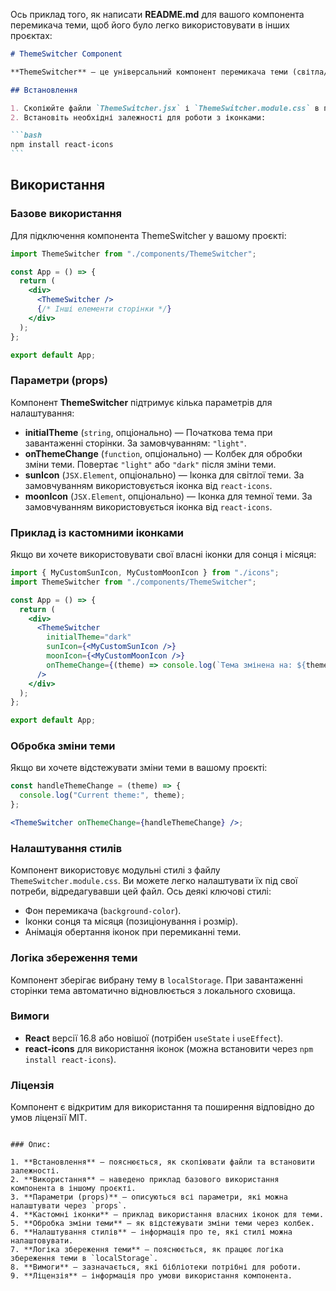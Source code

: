 Ось приклад того, як написати **README.md** для вашого компонента перемикача теми, щоб його було легко використовувати в інших проєктах:

````markdown
# ThemeSwitcher Component

**ThemeSwitcher** — це універсальний компонент перемикача теми (світла/темна), який можна використовувати в будь-якому проєкті. Він зберігає стан теми в `localStorage` і автоматично перемикає тему при завантаженні сторінки.

## Встановлення

1. Скопіюйте файли `ThemeSwitcher.jsx` і `ThemeSwitcher.module.css` в папку з компонентами вашого проєкту.
2. Встановіть необхідні залежності для роботи з іконками:

```bash
npm install react-icons
```
````

## Використання

### Базове використання

Для підключення компонента ThemeSwitcher у вашому проєкті:

```jsx
import ThemeSwitcher from "./components/ThemeSwitcher";

const App = () => {
  return (
    <div>
      <ThemeSwitcher />
      {/* Інші елементи сторінки */}
    </div>
  );
};

export default App;
```

### Параметри (props)

Компонент **ThemeSwitcher** підтримує кілька параметрів для налаштування:

- **initialTheme** (`string`, опціонально) — Початкова тема при завантаженні сторінки. За замовчуванням: `"light"`.
- **onThemeChange** (`function`, опціонально) — Колбек для обробки зміни теми. Повертає `"light"` або `"dark"` після зміни теми.
- **sunIcon** (`JSX.Element`, опціонально) — Іконка для світлої теми. За замовчуванням використовується іконка від `react-icons`.
- **moonIcon** (`JSX.Element`, опціонально) — Іконка для темної теми. За замовчуванням використовується іконка від `react-icons`.

### Приклад із кастомними іконками

Якщо ви хочете використовувати свої власні іконки для сонця і місяця:

```jsx
import { MyCustomSunIcon, MyCustomMoonIcon } from "./icons";
import ThemeSwitcher from "./components/ThemeSwitcher";

const App = () => {
  return (
    <div>
      <ThemeSwitcher
        initialTheme="dark"
        sunIcon={<MyCustomSunIcon />}
        moonIcon={<MyCustomMoonIcon />}
        onThemeChange={(theme) => console.log(`Тема змінена на: ${theme}`)}
      />
    </div>
  );
};

export default App;
```

### Обробка зміни теми

Якщо ви хочете відстежувати зміни теми в вашому проєкті:

```jsx
const handleThemeChange = (theme) => {
  console.log("Current theme:", theme);
};

<ThemeSwitcher onThemeChange={handleThemeChange} />;
```

### Налаштування стилів

Компонент використовує модульні стилі з файлу `ThemeSwitcher.module.css`. Ви можете легко налаштувати їх під свої потреби, відредагувавши цей файл. Ось деякі ключові стилі:

- Фон перемикача (`background-color`).
- Іконки сонця та місяця (позиціонування і розмір).
- Анімація обертання іконок при перемиканні теми.

### Логіка збереження теми

Компонент зберігає вибрану тему в `localStorage`. При завантаженні сторінки тема автоматично відновлюється з локального сховища.

### Вимоги

- **React** версії 16.8 або новішої (потрібен `useState` і `useEffect`).
- **react-icons** для використання іконок (можна встановити через `npm install react-icons`).

### Ліцензія

Компонент є відкритим для використання та поширення відповідно до умов ліцензії MIT.

```

### Опис:

1. **Встановлення** — пояснюється, як скопіювати файли та встановити залежності.
2. **Використання** — наведено приклад базового використання компонента в іншому проєкті.
3. **Параметри (props)** — описуються всі параметри, які можна налаштувати через `props`.
4. **Кастомні іконки** — приклад використання власних іконок для теми.
5. **Обробка зміни теми** — як відстежувати зміни теми через колбек.
6. **Налаштування стилів** — інформація про те, які стилі можна налаштовувати.
7. **Логіка збереження теми** — пояснюється, як працює логіка збереження теми в `localStorage`.
8. **Вимоги** — зазначається, які бібліотеки потрібні для роботи.
9. **Ліцензія** — інформація про умови використання компонента.

```

